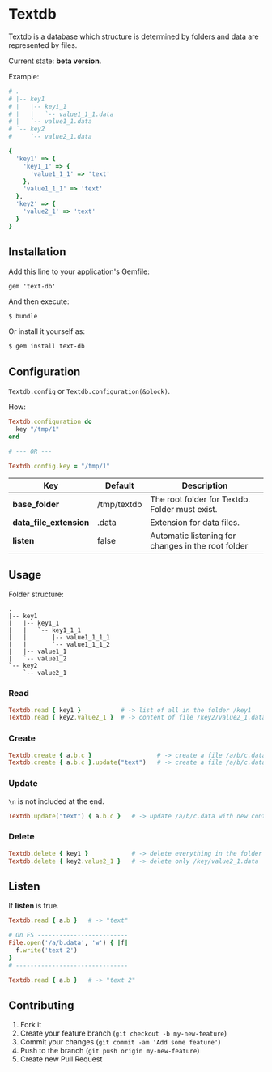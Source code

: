 # Textdb

Textdb is a database which structure is determined by folders and data are represented by files.

Current state: **beta version**.

Example:
```ruby
# .
# |-- key1
# |   |-- key1_1
# |   |   `-- value1_1_1.data
# |   `-- value1_1.data
# `-- key2
#     `-- value2_1.data

{
  'key1' => {
    'key1_1' => { 
      'value1_1_1' => 'text'
    },
    'value1_1_1' => 'text'
  },
  'key2' => {
    'value2_1' => 'text'
  }
}

```

## Installation

Add this line to your application's Gemfile:

```
gem 'text-db'
```

And then execute:

```bash
$ bundle
```

Or install it yourself as:

```bash
$ gem install text-db
```

## Configuration

`Textdb.config` or `Textdb.configuration(&block)`.

How:
```ruby
Textdb.configuration do
  key "/tmp/1"
end

# --- OR ---

Textdb.config.key = "/tmp/1"
```

<table>
  <thead>
    <tr>
      <th>Key</th>
      <th>Default</th>
      <th>Description</th>
    </tr>
  </thead>

  <tbody>
    <tr>
      <td><b>base_folder</b></td>
      <td>/tmp/textdb</td>
      <td>The root folder for Textdb. Folder must exist.</td>
    </tr>
    <tr>
      <td><b>data_file_extension</b></td>
      <td>.data</td>
      <td>Extension for data files.</td>
    </tr>
    <tr>
      <td><b>listen</b></td>
      <td>false</td>
      <td>Automatic listening for changes in the root folder</td>
    </tr>
  </tbody>
</table>

## Usage

Folder structure:
```
.
|-- key1
|   |-- key1_1
|   |   `-- key1_1_1
|   |       |-- value1_1_1_1
|   |       `-- value1_1_1_2
|   |-- value1_1
|   `-- value1_2
`-- key2
    `-- value2_1
```

### Read

```ruby
Textdb.read { key1 }           # -> list of all in the folder /key1
Textdb.read { key2.value2_1 }  # -> content of file /key2/value2_1.data
```

### Create

```ruby
Textdb.create { a.b.c }                  # -> create a file /a/b/c.data
Textdb.create { a.b.c }.update("text")   # -> create a file /a/b/c.data with content "text"
```

### Update

`\n` is not included at the end.

```ruby
Textdb.update("text") { a.b.c }   # -> update /a/b/c.data with new content
```

### Delete

```ruby
Textdb.delete { key1 }            # -> delete everything in the folder /key1
Textdb.delete { key2.value2_1 }   # -> delete only /key/value2_1.data
```

## Listen

If **listen** is true.

```ruby
Textdb.read { a.b }   # -> "text"

# On FS -------------------------
File.open('/a/b.data', 'w') { |f| 
  f.write('text 2')
}
# -------------------------------

Textdb.read { a.b }   # -> "text 2"
```

## Contributing

1. Fork it
2. Create your feature branch (`git checkout -b my-new-feature`)
3. Commit your changes (`git commit -am 'Add some feature'`)
4. Push to the branch (`git push origin my-new-feature`)
5. Create new Pull Request
